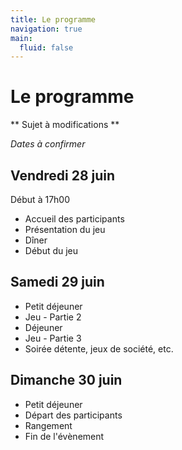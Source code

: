 ```yaml
---
title: Le programme
navigation: true
main:
  fluid: false
---
```

# Le programme

** Sujet à modifications **

_Dates à confirmer_

## Vendredi 28 juin

Début à 17h00

- Accueil des participants
- Présentation du jeu
- Dîner
- Début du jeu

## Samedi 29 juin

- Petit déjeuner
- Jeu - Partie 2
- Déjeuner
- Jeu - Partie 3
- Soirée détente, jeux de société, etc.

## Dimanche 30 juin

- Petit déjeuner
- Départ des participants
- Rangement
- Fin de l'évènement